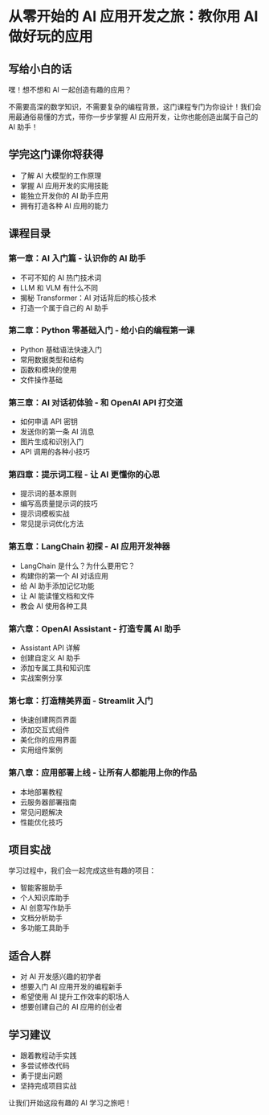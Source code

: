 # 从零开始的 AI 应用开发之旅：教你用 AI 做好玩的应用

## 写给小白的话

嘿！想不想和 AI 一起创造有趣的应用？

不需要高深的数学知识，不需要复杂的编程背景，这门课程专门为你设计！我们会用最通俗易懂的方式，带你一步步掌握 AI 应用开发，让你也能创造出属于自己的 AI 助手！

## 学完这门课你将获得

- 了解 AI 大模型的工作原理
- 掌握 AI 应用开发的实用技能
- 能独立开发你的 AI 助手应用
- 拥有打造各种 AI 应用的能力

## 课程目录

### 第一章：AI 入门篇 - 认识你的 AI 助手

- 不可不知的 AI 热门技术词
- LLM 和 VLM 有什么不同
- 揭秘 Transformer：AI 对话背后的核心技术
- 打造一个属于自己的 AI 助手

### 第二章：Python 零基础入门 - 给小白的编程第一课

- Python 基础语法快速入门
- 常用数据类型和结构
- 函数和模块的使用
- 文件操作基础

### 第三章：AI 对话初体验 - 和 OpenAI API 打交道

- 如何申请 API 密钥
- 发送你的第一条 AI 消息
- 图片生成和识别入门
- API 调用的各种小技巧

### 第四章：提示词工程 - 让 AI 更懂你的心思

- 提示词的基本原则
- 编写高质量提示词的技巧
- 提示词模板实战
- 常见提示词优化方法

### 第五章：LangChain 初探 - AI 应用开发神器

- LangChain 是什么？为什么要用它？
- 构建你的第一个 AI 对话应用
- 给 AI 助手添加记忆功能
- 让 AI 能读懂文档和文件
- 教会 AI 使用各种工具

### 第六章：OpenAI Assistant - 打造专属 AI 助手

- Assistant API 详解
- 创建自定义 AI 助手
- 添加专属工具和知识库
- 实战案例分享

### 第七章：打造精美界面 - Streamlit 入门

- 快速创建网页界面
- 添加交互式组件
- 美化你的应用界面
- 实用组件案例

### 第八章：应用部署上线 - 让所有人都能用上你的作品

- 本地部署教程
- 云服务器部署指南
- 常见问题解决
- 性能优化技巧

## 项目实战

学习过程中，我们会一起完成这些有趣的项目：

- 智能客服助手
- 个人知识库助手
- AI 创意写作助手
- 文档分析助手
- 多功能工具助手

## 适合人群

- 对 AI 开发感兴趣的初学者
- 想要入门 AI 应用开发的编程新手
- 希望使用 AI 提升工作效率的职场人
- 想要创建自己的 AI 应用的创业者

## 学习建议

- 跟着教程动手实践
- 多尝试修改代码
- 勇于提出问题
- 坚持完成项目实战

让我们开始这段有趣的 AI 学习之旅吧！
